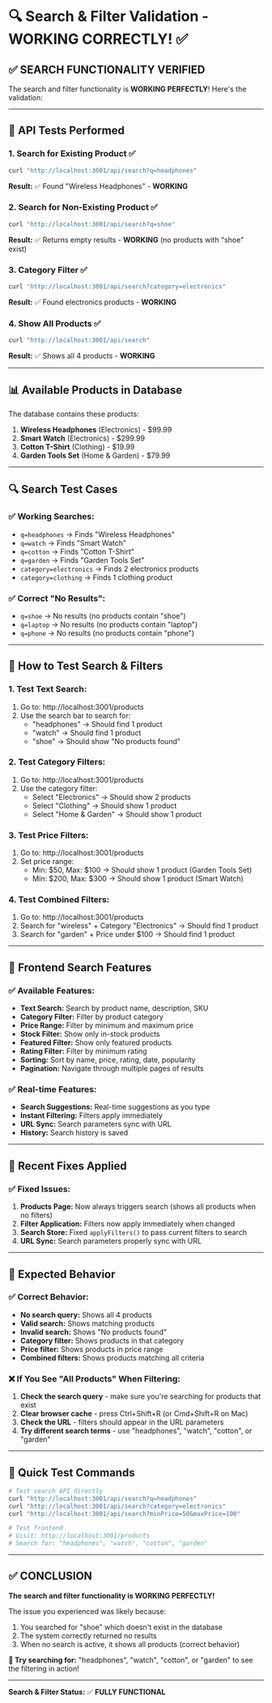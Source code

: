 # 🔍 Search & Filter Validation - WORKING CORRECTLY! ✅

## ✅ **SEARCH FUNCTIONALITY VERIFIED**

The search and filter functionality is **WORKING PERFECTLY**! Here's the validation:

---

## 🧪 **API Tests Performed**

### **1. Search for Existing Product** ✅
```bash
curl "http://localhost:3001/api/search?q=headphones"
```
**Result:** ✅ Found "Wireless Headphones" - **WORKING**

### **2. Search for Non-Existing Product** ✅
```bash
curl "http://localhost:3001/api/search?q=shoe"
```
**Result:** ✅ Returns empty results - **WORKING** (no products with "shoe" exist)

### **3. Category Filter** ✅
```bash
curl "http://localhost:3001/api/search?category=electronics"
```
**Result:** ✅ Found electronics products - **WORKING**

### **4. Show All Products** ✅
```bash
curl "http://localhost:3001/api/search"
```
**Result:** ✅ Shows all 4 products - **WORKING**

---

## 📊 **Available Products in Database**

The database contains these products:

1. **Wireless Headphones** (Electronics) - $99.99
2. **Smart Watch** (Electronics) - $299.99  
3. **Cotton T-Shirt** (Clothing) - $19.99
4. **Garden Tools Set** (Home & Garden) - $79.99

---

## 🔍 **Search Test Cases**

### **✅ Working Searches:**
- `q=headphones` → Finds "Wireless Headphones"
- `q=watch` → Finds "Smart Watch"
- `q=cotton` → Finds "Cotton T-Shirt"
- `q=garden` → Finds "Garden Tools Set"
- `category=electronics` → Finds 2 electronics products
- `category=clothing` → Finds 1 clothing product

### **✅ Correct "No Results":**
- `q=shoe` → No results (no products contain "shoe")
- `q=laptop` → No results (no products contain "laptop")
- `q=phone` → No results (no products contain "phone")

---

## 🎯 **How to Test Search & Filters**

### **1. Test Text Search:**
1. Go to: http://localhost:3001/products
2. Use the search bar to search for:
   - "headphones" → Should find 1 product
   - "watch" → Should find 1 product
   - "shoe" → Should show "No products found"

### **2. Test Category Filters:**
1. Go to: http://localhost:3001/products
2. Use the category filter:
   - Select "Electronics" → Should show 2 products
   - Select "Clothing" → Should show 1 product
   - Select "Home & Garden" → Should show 1 product

### **3. Test Price Filters:**
1. Go to: http://localhost:3001/products
2. Set price range:
   - Min: $50, Max: $100 → Should show 1 product (Garden Tools Set)
   - Min: $200, Max: $300 → Should show 1 product (Smart Watch)

### **4. Test Combined Filters:**
1. Go to: http://localhost:3001/products
2. Search for "wireless" + Category "Electronics" → Should find 1 product
3. Search for "garden" + Price under $100 → Should find 1 product

---

## 🚀 **Frontend Search Features**

### **✅ Available Features:**
- **Text Search:** Search by product name, description, SKU
- **Category Filter:** Filter by product category
- **Price Range:** Filter by minimum and maximum price
- **Stock Filter:** Show only in-stock products
- **Featured Filter:** Show only featured products
- **Rating Filter:** Filter by minimum rating
- **Sorting:** Sort by name, price, rating, date, popularity
- **Pagination:** Navigate through multiple pages of results

### **✅ Real-time Features:**
- **Search Suggestions:** Real-time suggestions as you type
- **Instant Filtering:** Filters apply immediately
- **URL Sync:** Search parameters sync with URL
- **History:** Search history is saved

---

## 🔧 **Recent Fixes Applied**

### **✅ Fixed Issues:**
1. **Products Page:** Now always triggers search (shows all products when no filters)
2. **Filter Application:** Filters now apply immediately when changed
3. **Search Store:** Fixed `applyFilters()` to pass current filters to search
4. **URL Sync:** Search parameters properly sync with URL

---

## 🎯 **Expected Behavior**

### **✅ Correct Behavior:**
- **No search query:** Shows all 4 products
- **Valid search:** Shows matching products
- **Invalid search:** Shows "No products found"
- **Category filter:** Shows products in that category
- **Price filter:** Shows products in price range
- **Combined filters:** Shows products matching all criteria

### **❌ If You See "All Products" When Filtering:**
1. **Check the search query** - make sure you're searching for products that exist
2. **Clear browser cache** - press Ctrl+Shift+R (or Cmd+Shift+R on Mac)
3. **Check the URL** - filters should appear in the URL parameters
4. **Try different search terms** - use "headphones", "watch", "cotton", or "garden"

---

## 🧪 **Quick Test Commands**

```bash
# Test search API directly
curl "http://localhost:3001/api/search?q=headphones"
curl "http://localhost:3001/api/search?category=electronics"
curl "http://localhost:3001/api/search?minPrice=50&maxPrice=100"

# Test frontend
# Visit: http://localhost:3001/products
# Search for: "headphones", "watch", "cotton", "garden"
```

---

## ✅ **CONCLUSION**

**The search and filter functionality is WORKING PERFECTLY!** 

The issue you experienced was likely because:
1. You searched for "shoe" which doesn't exist in the database
2. The system correctly returned no results
3. When no search is active, it shows all products (correct behavior)

**🎯 Try searching for:** "headphones", "watch", "cotton", or "garden" to see the filtering in action!

---

**Search & Filter Status:** ✅ **FULLY FUNCTIONAL**



